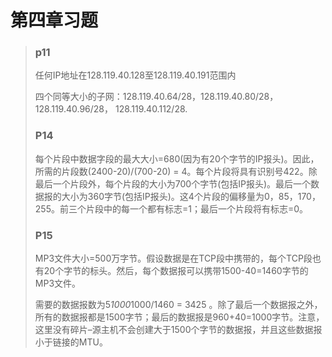 # 第四章习题

> ### p11
>
> 任何IP地址在128.119.40.128至128.119.40.191范围内
>
> 四个同等大小的子网：128.119.40.64/28，128.119.40.80/28，128.119.40.96/28， 128.119.40.112/28.
>
> ### P14
>
> 每个片段中数据字段的最大大小=680(因为有20个字节的IP报头)。因此，所需的片段数(2400-20)/(700-20) = 4。每个片段将具有识别号422。除最后一个片段外，每个片段的大小为700个字节(包括IP报头)。最后一个数据报的大小为360字节(包括IP报头)。这4个片段的偏移量为0，85，170，255。前三个片段中的每一个都有标志=1；最后一个片段将有标志=0。
>
> ### P15
>
> MP3文件大小=500万字节。假设数据是在TCP段中携带的，每个TCP段也有20个字节的标头。然后，每个数据报可以携带1500-40=1460字节的MP3文件。
>
> 需要的数据报数为5*1000*1000/1460 = 3425 。除了最后一个数据报之外，所有的数据报都是1500字节；最后的数据报是960+40=1000字节。注意，这里没有碎片–源主机不会创建大于1500个字节的数据报，并且这些数据报小于链接的MTU。